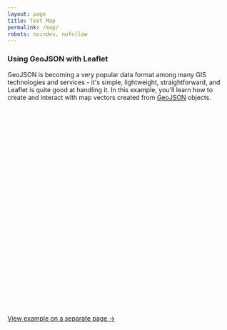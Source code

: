 ```yaml
---
layout: page
title: Test Map
permalink: /map/
robots: noindex, nofollow
---
```



<h3>Using GeoJSON with Leaflet</h3>

<p>GeoJSON is becoming a very popular data format among many GIS technologies and services - it's simple, lightweight, straightforward, and Leaflet is quite good at handling it. In this example, you'll learn how to create and interact with map vectors created from <a href="http://geojson.org/">GeoJSON</a> objects.</p>

<div id="map" class="map" style="height: 450px"></div>

<script src="../examples/geojson/sample-geojson.js"></script>
<script>

	var map = L.map('map').setView([39.74739, -105], 13);

	L.tileLayer(MB_URL, {
		attribution: MB_ATTR,
		id: 'mapbox.light'
	}).addTo(map);

	var baseballIcon = L.icon({
		iconUrl: '../examples/geojson/baseball-marker.png',
		iconSize: [32, 37],
		iconAnchor: [16, 37],
		popupAnchor: [0, -28]
	});

	function onEachFeature(feature, layer) {
		var popupContent = "<p>I started out as a GeoJSON " +
				feature.geometry.type + ", but now I'm a Leaflet vector!</p>";

		if (feature.properties && feature.properties.popupContent) {
			popupContent += feature.properties.popupContent;
		}

		layer.bindPopup(popupContent);
	}

	L.geoJson({features: [bicycleRental, campus]}, {

		style: function (feature) {
			return feature.properties && feature.properties.style;
		},

		onEachFeature: onEachFeature,

		pointToLayer: function (feature, latlng) {
			return L.circleMarker(latlng, {
				radius: 8,
				fillColor: "#ff7800",
				color: "#000",
				weight: 1,
				opacity: 1,
				fillOpacity: 0.8
			});
		}
	}).addTo(map);

	L.geoJson(freeBus, {

		filter: function (feature, layer) {
			if (feature.properties) {
				// If the property "underConstruction" exists and is true, return false (don't render features under construction)
				return feature.properties.underConstruction !== undefined ? !feature.properties.underConstruction : true;
			}
			return false;
		},

		onEachFeature: onEachFeature
	}).addTo(map);

	var coorsLayer = L.geoJson(null, {

		pointToLayer: function (feature, latlng) {
			return L.marker(latlng, {icon: baseballIcon});
		},

		onEachFeature: onEachFeature
	}).addTo(map);

	coorsLayer.addData(coorsField);

</script>

<p><a href="../examples/geojson/geojson-example.html">View example on a separate page &rarr;</a></p>
